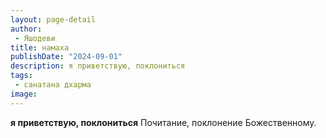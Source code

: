 ```yaml
---
layout: page-detail
author:
 - Яшодеви
title: намаха
publishDate: "2024-09-01"
description: я приветствую, поклониться
tags:
 - санатана дхарма
image: 
---
```


__я приветствую, поклониться__
Почитание, поклонение Божественному.

